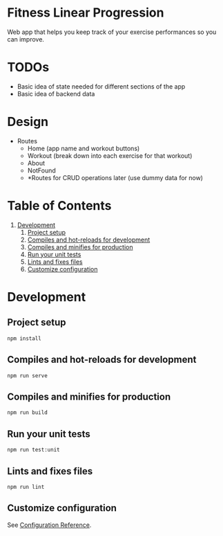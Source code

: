 # Fitness Linear Progression

Web app that helps you keep track of your exercise performances so you can improve.

# TODOs

- Basic idea of state needed for different sections of the app
- Basic idea of backend data

# Design

- Routes
  - Home (app name and workout buttons)
  - Workout (break down into each exercise for that workout)
  - About
  - NotFound
  - \*Routes for CRUD operations later (use dummy data for now)

# Table of Contents

1. [Development](#Development)
   1. [Project setup](#Project-setup)
   2. [Compiles and hot-reloads for development](#Compiles-and-hot-reloads-for-development)
   3. [Compiles and minifies for production](#Compiles-and-minifies-for-production)
   4. [Run your unit tests](#Run-your-unit-tests)
   5. [Lints and fixes files](#Lints-and-fixes-files)
   6. [Customize configuration](#Customize-configuration)

# Development

## Project setup

```
npm install
```

## Compiles and hot-reloads for development

```
npm run serve
```

## Compiles and minifies for production

```
npm run build
```

## Run your unit tests

```
npm run test:unit
```

## Lints and fixes files

```
npm run lint
```

## Customize configuration

See [Configuration Reference](https://cli.vuejs.org/config/).

